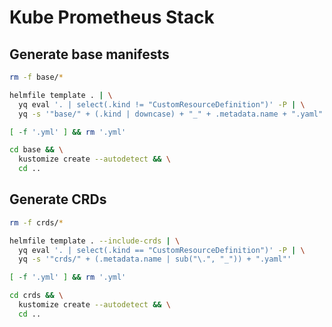 # Kube Prometheus Stack

## Generate base manifests

```bash
rm -f base/*

helmfile template . | \
  yq eval '. | select(.kind != "CustomResourceDefinition")' -P | \
  yq -s '"base/" + (.kind | downcase) + "_" + .metadata.name + ".yaml"'

[ -f '.yml' ] && rm '.yml'

cd base && \
  kustomize create --autodetect && \
  cd ..
```

## Generate CRDs

```bash
rm -f crds/*

helmfile template . --include-crds | \
  yq eval '. | select(.kind == "CustomResourceDefinition")' -P | \
  yq -s '"crds/" + (.metadata.name | sub("\.", "_")) + ".yaml"'

[ -f '.yml' ] && rm '.yml'

cd crds && \
  kustomize create --autodetect && \
  cd ..
```

